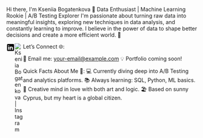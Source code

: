 Hi there, I'm Kseniia Bogatenkova 👋
Data Enthusiast | Machine Learning Rookie | A/B Testing Explorer
I'm passionate about turning raw data into meaningful insights, exploring new techniques in data analysis, and constantly learning to improve. I believe in the power of data to shape better decisions and create a more efficient world. 🚀

Let’s Connect 🌐:
<img align="left" alt="Kseniia Bogatenkova | LinkedIn" width="22px" src="https://raw.githubusercontent.com/simple-icons/simple-icons/develop/icons/linkedin.svg" />
<img align="left" alt="Kseniia Bogatenkova | Instagram" width="22px" src="https://raw.githubusercontent.com/simple-icons/simple-icons/develop/icons/instagram.svg" />

📧 Email me: your-email@example.com
💡 Portfolio coming soon!

Quick Facts About Me 🧐:
💻 Currently diving deep into A/B Testing and analytics platforms.
📚 Always learning: SQL, Python, ML basics.
🎨 Creative mind in love with both art and logic.
🏖️ Based on sunny Cyprus, but my heart is a global citizen.
